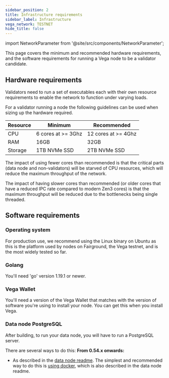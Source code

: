 ```yaml
---
sidebar_position: 2
title: Infrastructure requirements
sidebar_label: Infrastructure
vega_network: TESTNET
hide_title: false
---
```

import NetworkParameter from '@site/src/components/NetworkParameter';

This page covers the minimum and recommended hardware requirements, and the software requirements for running a Vega node to be a validator candidate.

## Hardware requirements
Validators need to run a set of executables each with their own resource requirements to enable the network to function under varying loads. 

For a validator running a node the following guidelines can be used when sizing up the hardware required.

| Resource    | Minimum     | Recommended |
| ----------- | ----------- | ----------- |
| CPU | 6 cores at >= 3Ghz | 12 cores at >= 4Ghz|
| RAM   | 16GB            | 32GB        |
| Storage   | 1TB NVMe SSD| 2TB NVMe SSD |

The impact of using fewer cores than recommended is that the critical parts (data node and non-validators) will be starved of CPU resources, which will reduce the maximum throughput of the network.

The impact of having slower cores than recommended (or older cores that have a reduced IPC rate compared to modern Zen3 cores) is that the maximum throughput will be reduced due to the bottlenecks being single threaded.

## Software requirements

### Operating system 
For production use, we recommend using the Linux binary on Ubuntu as this is the platform used by nodes on Fairground, the Vega testnet, and is the most widely tested so far. 

### Golang
You'll need 'go' version 1.19.1 or newer.

### Vega Wallet
You'll need a version of the Vega Wallet that matches with the version of software you're using to install your node. You can get this when you install Vega. 

### Data node PostgreSQL
After building, to run your data node, you will have to run a PostgreSQL server.

There are several ways to do this:
**From 0.54.x onwards:**
- As described in the [data node readme](https://github.com/vegaprotocol/vega/blob/develop/datanode/README.md). The simplest and recommended way to do this is [using docker](https://github.com/vegaprotocol/vega/blob/develop/datanode/README.md#using-docker), which is also described in the data node readme.

<!-- ### Block explorer PostgresSQL [WIP] -->
